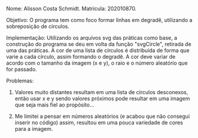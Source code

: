 Nome: Alisson Costa Schmidt.
Matrícula: 202010870.

Objetivo:
O programa tem como foco formar linhas em degradê, utilizando a sobreposição de círculos.

Implementação:
Utilizando os arquivos svg das práticas como base, a construção do programa se deu em volta da função "svgCircle", retirada de uma das práticas.
A cor de uma lista de círculos é distribuída de forma que varie a cada círculo, assim formando o degradê.
A cor deve variar de acordo com o tamanho da imagem (x e y), o raio e o número aleatório que for passado.

Problemas:
1) Valores muito distantes resultam em uma lista de círculos desconexos, então usar x e y sendo valores próximos pode resultar em uma imagem que seja mais fiel ao propósito...

2) Me limitei a pensar em números aleatórios (e acabou que não consegui inserir no código) assim, resultou em uma pouca variedade de cores para a imagem.